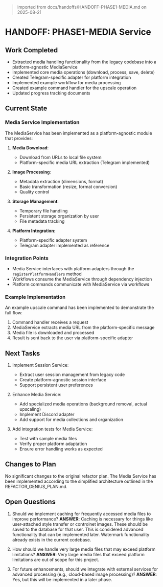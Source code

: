 > Imported from docs/handoffs/HANDOFF-PHASE1-MEDIA.md on 2025-08-21

# HANDOFF: PHASE1-MEDIA Service

## Work Completed
- Extracted media handling functionality from the legacy codebase into a platform-agnostic MediaService
- Implemented core media operations (download, process, save, delete)
- Created Telegram-specific adapter for platform integration
- Implemented example workflow for media processing
- Created example command handler for the upscale operation
- Updated progress tracking documents

## Current State

### Media Service Implementation
The MediaService has been implemented as a platform-agnostic module that provides:

1. **Media Download**: 
   - Download from URLs to local file system
   - Platform-specific media URL extraction (Telegram implemented)

2. **Image Processing**:
   - Metadata extraction (dimensions, format)
   - Basic transformation (resize, format conversion)
   - Quality control

3. **Storage Management**:
   - Temporary file handling
   - Persistent storage organization by user
   - File metadata tracking

4. **Platform Integration**:
   - Platform-specific adapter system
   - Telegram adapter implemented as reference

### Integration Points
- Media Service interfaces with platform adapters through the `registerPlatformHandlers` method
- Workflows consume the MediaService through dependency injection
- Platform commands communicate with MediaService via workflows

### Example Implementation
An example upscale command has been implemented to demonstrate the full flow:
1. Command handler receives a request
2. MediaService extracts media URL from the platform-specific message
3. Media file is downloaded and processed
4. Result is sent back to the user via platform-specific adapter

## Next Tasks
1. Implement Session Service:
   - Extract user session management from legacy code
   - Create platform-agnostic session interface
   - Support persistent user preferences

2. Enhance Media Service:
   - Add specialized media operations (background removal, actual upscaling)
   - Implement Discord adapter
   - Add support for media collections and organization

3. Add integration tests for Media Service:
   - Test with sample media files
   - Verify proper platform adaptation
   - Ensure error handling works as expected

## Changes to Plan
No significant changes to the original refactor plan. The Media Service has been implemented according to the simplified architecture outlined in the REFACTOR_GENIUS_PLAN.md.

## Open Questions
1. Should we implement caching for frequently accessed media files to improve performance?
   **ANSWER**: Caching is necessary for things like user-attached style transfer or controlnet images. These should be saved to the database for that user. This is considered advanced functionality that can be implemented later. Watermark functionality already exists in the current codebase.

2. How should we handle very large media files that may exceed platform limitations?
   **ANSWER**: Very large media files that exceed platform limitations are out of scope for this project.

3. For future enhancements, should we integrate with external services for advanced processing (e.g., cloud-based image processing)?
   **ANSWER**: Yes, but this will be implemented in a later phase. 